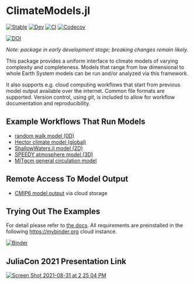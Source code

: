 # ClimateModels.jl

[![Stable](https://img.shields.io/badge/docs-stable-blue.svg)](https://gaelforget.github.io/ClimateModels.jl/stable)
[![Dev](https://img.shields.io/badge/docs-dev-blue.svg)](https://gaelforget.github.io/ClimateModels.jl/dev)
[![CI](https://github.com/gaelforget/ClimateModels.jl/actions/workflows/ci.yml/badge.svg)](https://github.com/gaelforget/ClimateModels.jl/actions/workflows/ci.yml)
[![Codecov](https://codecov.io/gh/gaelforget/ClimateModels.jl/branch/master/graph/badge.svg)](https://codecov.io/gh/gaelforget/ClimateModels.jl)

[![DOI](https://zenodo.org/badge/260379066.svg)](https://zenodo.org/badge/latestdoi/260379066)

_Note: package in early development stage; breaking changes remain likely._

This package provides a uniform interface to climate models of varying complexity and completeness. Models that range from low dimensional to whole Earth System models can be run and/or analyzed via this framework. 

It also supports e.g. cloud computing workflows that start from previous model output available over the internet. Common file formats are supported. Version control, using _git_, is included to allow for workflow documentation and reproducibility.

## Example Workflows That Run Models

- [random walk model (0D)](https://gaelforget.github.io/ClimateModels.jl/stable/generated/RandomWalker/)
- [Hector climate model (global)](https://gaelforget.github.io/ClimateModels.jl/stable/generated/Hector/)
- [ShallowWaters.jl model (2D)](https://gaelforget.github.io/ClimateModels.jl/stable/generated/ShallowWaters/)
- [SPEEDY atmosphere model (3D)](https://gaelforget.github.io/ClimateModels.jl/stable/generated/Speedy/)
- [MITgcm general circulation model](https://gaelforget.github.io/ClimateModels.jl/stable/generated/MITgcm/)

## Remote Access To Model Output

- [CMIP6 model output](https://gaelforget.github.io/ClimateModels.jl/stable/generated/CMIP6/) via cloud storage 

## Trying Out The Examples

For detail please refer to [the docs](https://gaelforget.github.io/ClimateModels.jl/dev/). All requirements are preinstalled in the following <https://mybinder.org> cloud instance. 

[![Binder](https://mybinder.org/badge_logo.svg)](https://mybinder.org/v2/gh/gaelforget/ClimateModels.jl/HEAD?urlpath=lab)

## JuliaCon 2021 Presentation Link

[![Screen Shot 2021-08-31 at 2 25 04 PM](https://user-images.githubusercontent.com/20276764/131556274-48f3df13-0608-4cd0-acf9-c3e29894a32c.png)](https://youtu.be/XR5hKCja0uw)
